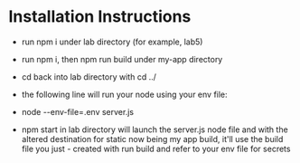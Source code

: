 # Installation Instructions

- run npm i under lab directory (for example, lab5)
- run npm i, then npm run build under my-app directory
- cd back into lab directory with cd ../
- the following line will run your node using your env file:
- node --env-file=.env server.js

- npm start in lab directory will launch the server.js node file and with the altered destination 
for static now being my app build, it'll use the build file you just - created with run build and refer to your env file for secrets 
